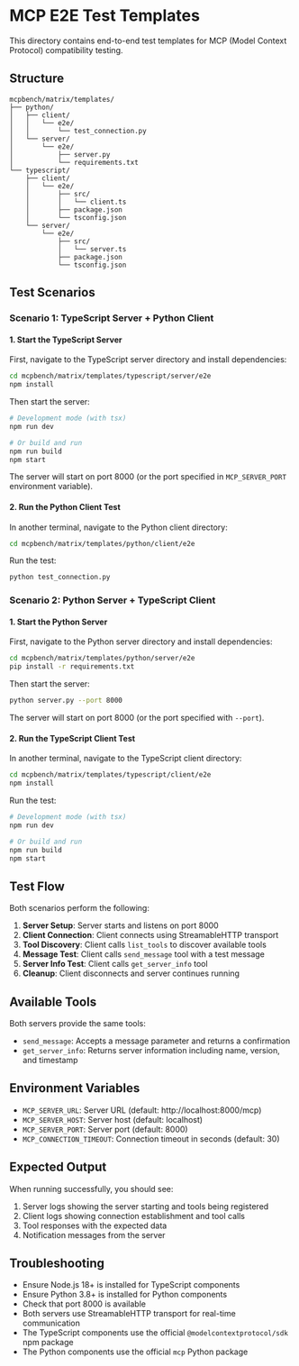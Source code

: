 # MCP E2E Test Templates

This directory contains end-to-end test templates for MCP (Model Context Protocol) compatibility testing.

## Structure

```
mcpbench/matrix/templates/
├── python/
│   ├── client/
│   │   └── e2e/
│   │       └── test_connection.py
│   └── server/
│       └── e2e/
│           ├── server.py
│           └── requirements.txt
└── typescript/
    ├── client/
    │   └── e2e/
    │       ├── src/
    │       │   └── client.ts
    │       ├── package.json
    │       └── tsconfig.json
    └── server/
        └── e2e/
            ├── src/
            │   └── server.ts
            ├── package.json
            └── tsconfig.json
```

## Test Scenarios

### Scenario 1: TypeScript Server + Python Client

#### 1. Start the TypeScript Server

First, navigate to the TypeScript server directory and install dependencies:

```bash
cd mcpbench/matrix/templates/typescript/server/e2e
npm install
```

Then start the server:

```bash
# Development mode (with tsx)
npm run dev

# Or build and run
npm run build
npm start
```

The server will start on port 8000 (or the port specified in `MCP_SERVER_PORT` environment variable).

#### 2. Run the Python Client Test

In another terminal, navigate to the Python client directory:

```bash
cd mcpbench/matrix/templates/python/client/e2e
```

Run the test:

```bash
python test_connection.py
```

### Scenario 2: Python Server + TypeScript Client

#### 1. Start the Python Server

First, navigate to the Python server directory and install dependencies:

```bash
cd mcpbench/matrix/templates/python/server/e2e
pip install -r requirements.txt
```

Then start the server:

```bash
python server.py --port 8000
```

The server will start on port 8000 (or the port specified with `--port`).

#### 2. Run the TypeScript Client Test

In another terminal, navigate to the TypeScript client directory:

```bash
cd mcpbench/matrix/templates/typescript/client/e2e
npm install
```

Run the test:

```bash
# Development mode (with tsx)
npm run dev

# Or build and run
npm run build
npm start
```

## Test Flow

Both scenarios perform the following:

1. **Server Setup**: Server starts and listens on port 8000
2. **Client Connection**: Client connects using StreamableHTTP transport
3. **Tool Discovery**: Client calls `list_tools` to discover available tools
4. **Message Test**: Client calls `send_message` tool with a test message
5. **Server Info Test**: Client calls `get_server_info` tool
6. **Cleanup**: Client disconnects and server continues running

## Available Tools

Both servers provide the same tools:

- `send_message`: Accepts a message parameter and returns a confirmation
- `get_server_info`: Returns server information including name, version, and timestamp

## Environment Variables

- `MCP_SERVER_URL`: Server URL (default: http://localhost:8000/mcp)
- `MCP_SERVER_HOST`: Server host (default: localhost)
- `MCP_SERVER_PORT`: Server port (default: 8000)
- `MCP_CONNECTION_TIMEOUT`: Connection timeout in seconds (default: 30)

## Expected Output

When running successfully, you should see:

1. Server logs showing the server starting and tools being registered
2. Client logs showing connection establishment and tool calls
3. Tool responses with the expected data
4. Notification messages from the server

## Troubleshooting

- Ensure Node.js 18+ is installed for TypeScript components
- Ensure Python 3.8+ is installed for Python components
- Check that port 8000 is available
- Both servers use StreamableHTTP transport for real-time communication
- The TypeScript components use the official `@modelcontextprotocol/sdk` npm package
- The Python components use the official `mcp` Python package 